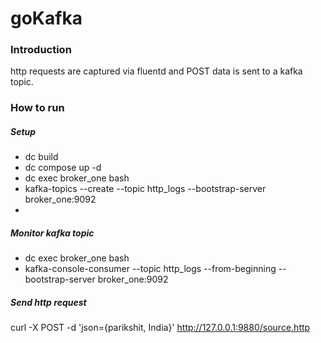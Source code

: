 # goKafka

### Introduction
http requests are captured via fluentd and POST data is sent to a kafka topic.

### How to run
##### Setup
* dc build
* dc compose up -d
* dc exec broker_one bash
* kafka-topics --create --topic http_logs --bootstrap-server broker_one:9092
* 

##### Monitor kafka topic
* dc exec broker_one bash
* kafka-console-consumer --topic http_logs --from-beginning --bootstrap-server broker_one:9092

##### Send http request
curl -X POST -d 'json={parikshit, India}' http://127.0.0.1:9880/source.http
